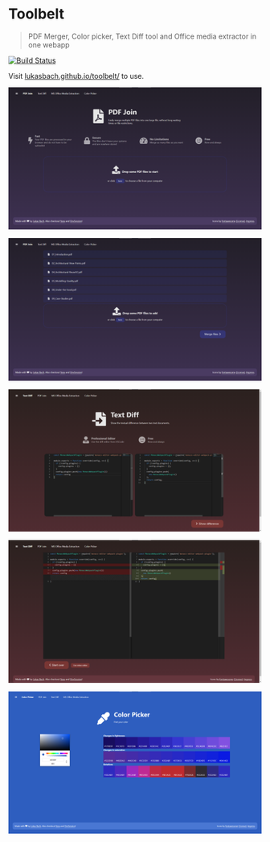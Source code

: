 # Toolbelt

> PDF Merger, Color picker, Text Diff tool and Office media extractor in one webapp

[![Build Status](https://travis-ci.com/lukasbach/toolbelt.svg?branch=master)](https://travis-ci.com/lukasbach/toolbelt)

Visit [lukasbach.github.io/toolbelt/](https://lukasbach.github.io/toolbelt/) to use.

![](./screenshots/pdfjoin1.png)

![](./screenshots/pdfjoin2.png)

![](./screenshots/textdiff1.png)

![](./screenshots/textdiff2.png)

![](./screenshots/colorpicker.png)
